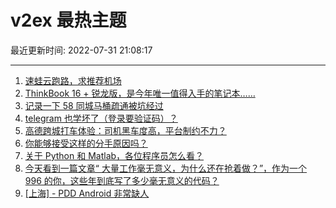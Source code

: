 # v2ex 最热主题

最近更新时间: 2022-07-31 21:08:17

--- 
1. [速蛙云跑路，求推荐机场](https://www.v2ex.com/t/869734) 
2. [ThinkBook 16 + 锐龙版，是今年唯一值得入手的笔记本……](https://www.v2ex.com/t/869722) 
3. [记录一下 58 同城马桶疏通被坑经过](https://www.v2ex.com/t/869740) 
4. [telegram 也学坏了（登录要验证码）？](https://www.v2ex.com/t/869726) 
5. [高德跨城打车体验：司机黑车度高，平台制约不力？](https://www.v2ex.com/t/869757) 
6. [你能够接受这样的分手原因吗？](https://www.v2ex.com/t/869788) 
7. [关于 Python 和 Matlab，各位程序员怎么看？](https://www.v2ex.com/t/869764) 
8. [今天看到一篇文章“ 大量工作毫无意义，为什么还在抢着做？”，作为一个 996 的你，这些年到底写了多少毫无意义的代码？](https://www.v2ex.com/t/869784) 
9. [[上海] - PDD Android 非常缺人](https://www.v2ex.com/t/869790) 
